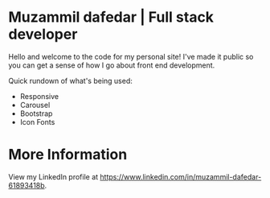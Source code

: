 Muzammil dafedar | Full stack developer
==========================

Hello and welcome to the code for my personal site! I've made it public so you can get a sense of how I go about front end development.

Quick rundown of what's being used:
* Responsive
* Carousel
* Bootstrap
* Icon Fonts


More Information
==========================
View my LinkedIn profile at https://www.linkedin.com/in/muzammil-dafedar-61893418b.

